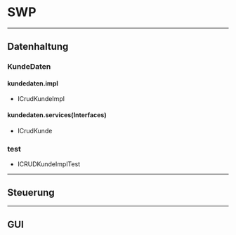 # SWP


---
Datenhaltung
---

### KundeDaten
#### kundedaten.impl
- ICrudKundeImpl

#### kundedaten.services(Interfaces)
- ICrudKunde

### test
- ICRUDKundeImplTest

---
Steuerung
---


---
GUI
---







